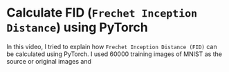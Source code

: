 # Calculate FID (`Frechet Inception Distance`) using PyTorch

In this video, I tried to explain how `Frechet Inception Distance (FID)` can be calculated using PyTorch. I used 60000 training images of MNIST as the source or original images and  
